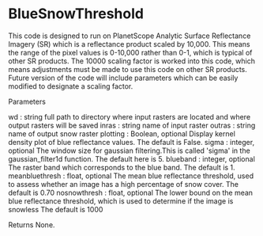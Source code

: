 # BlueSnowThreshold

 
  This code is designed to run on PlanetScope Analytic Surface Reflectance Imagery (SR) which is a reflectance product scaled by 10,000.
  This means the range of the pixel values is 0-10,000 rather than 0-1, which is typical of other SR products. 
  The 10000 scaling factor is worked into this code, which means adjustments must be made to use this code on other SR products. 
  Future version of the code will include parameters which can be easily modified to designate a scaling factor.
  


Parameters

wd : string
    full path to directory where input rasters are located and where output rasters will be saved </n>
inras : string
    name of input raster
outras : string
    name of output snow raster
plotting : Boolean, optional
    Display kernel density plot of blue reflectance values. The default is False.
sigma : integer, optional
    The window size for gaussian filtering.This is called 'sigma' in the gaussian_filter1d function.
    The default here is 5.
blueband : integer, optional
    The raster band which corresponds to the blue band. The default is 1.
meanbluethresh : float, optional
    The mean blue reflectance threshold, used to assess whether an image has a high percentage of snow cover. 
    The default is 0.70
nosnowthresh : float, optional
    The lower bound on the mean blue reflectance threshold, which is used to determine if the image is snowless
    The default is 1000

Returns
None.

